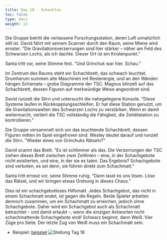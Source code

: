 ```yaml
---
title: Day 18 - Schachlos
toc: false
type: docs
weight: 12
---
```



Die Gruppe betritt die verlassene Forschungsstation, deren Luft unnatürlich still ist. David fährt mit seinem Scanner durch den Raum, seine Miene wird ernster. "Die Gravitationsverzerrungen sind hier stärker – näher am Feld des Schwarzen Lochs, als ich dachte. Dieser Ort ist ein Knotenpunkt."

Santa tritt vor, seine Stimme fest. "Und Grinchuk war hier. Schau."

Im Zentrum des Raums steht ein Schachbrett, das schwach leuchtet. Drumherum summen alte Maschinen mit Restenergie, und an den Wänden hängen Schemata – grobe Diagramme der TSC. Magnus blinzelt auf das Schachbrett, dessen Figuren auf merkwürdige Weise angeordnet sind.

David runzelt die Stirn und untersucht die nahegelegene Konsole. "Diese Systeme laufen in Rückkopplungsschleifen. Er hat diese Station genutzt, um die Gravitationswellen des Schwarzen Lochs zu verstärken. Wenn er damit weitermacht, verliert die TSC vollständig die Fähigkeit, die Zeitdilatation zu kontrollieren."

Die Gruppe versammelt sich um das leuchtende Schachbrett, dessen Figuren mitten im Spiel eingefroren sind. Wesley deutet darauf und runzelt die Stirn. "Wieder eines von Grinchuks Rätseln?"

David scannt das Brett. "Es ist schlimmer als das. Die Verzerrungen der TSC ziehen dieses Brett zwischen zwei Zeitlinien – eine, in der Schachgebote nicht existierten, und eine, in der sie es taten. Das Ergebnis? Schachgebote sind verboten, es sei denn, sie führen direkt zum Schachmatt."

Santa tritt erneut vor, seine Stimme ruhig. "Dann lasst es uns lösen. Löse das Rätsel, und wir bringen etwas Ordnung in dieses Chaos."

Dies ist ein schachgebotloses Hilfsmatt. Jedes Schachgebot, das nicht in einem Schachmatt endet, ist gegen die Regeln. Beide Spieler arbeiten dennoch zusammen, um ein Schachmatt zu erreichen, jedoch ohne Schachgebote. Daher wird ein Schachgebot auch als Schachmatt betrachtet – und damit erlaubt –, wenn die einzigen Antworten nicht schachmattende Schachgebote sind! Schwarz beginnt, dann Weiß. Vier Züge pro Seite. Der letzte Zug von Weiß muss ein Schachmatt sein.

- Beispiel:  [beispiel](beispiel)
![Stellung Tag 18](/day18.jpg "")

